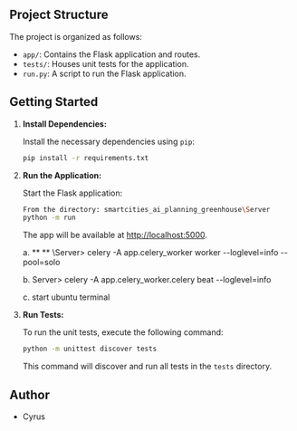 ## Project Structure

The project is organized as follows:

- `app/`: Contains the Flask application and routes.
- `tests/`: Houses unit tests for the application.
- `run.py`: A script to run the Flask application.

## Getting Started



1. **Install Dependencies:**

   Install the necessary dependencies using `pip`:

   ```bash
   pip install -r requirements.txt
   ```

2. **Run the Application:**

   Start the Flask application:

   ```bash
   From the directory: smartcities_ai_planning_greenhouse\Server
   python -m run
   ```

   The app will be available at [http://localhost:5000](http://localhost:5000).

   a. ** **
   \Server> celery -A app.celery_worker worker --loglevel=info --pool=solo

   b. 
   Server> celery -A app.celery_worker.celery beat --loglevel=info

   c.
   start ubuntu terminal
   

3. **Run Tests:**

   To run the unit tests, execute the following command:

   ```bash
   python -m unittest discover tests
   ```

   This command will discover and run all tests in the `tests` directory.





## Author

- Cyrus

